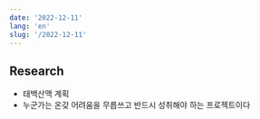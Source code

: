 ```yaml
---
date: '2022-12-11'
lang: 'en'
slug: '/2022-12-11'
---
```


## Research

- 태백산맥 계획
- 누군가는 온갖 어려움을 무릅쓰고 반드시 성취해야 하는 프로젝트이다

<head>
  <html lang="en-US"/>
</head>
